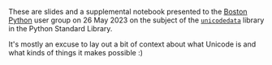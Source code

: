 These are slides and a supplemental notebook presented to the [Boston Python](https://about.bostonpython.com)
user group on 26 May 2023 on the subject of the [`unicodedata`](https://docs.python.org/3/library/unicodedata.html)
library in the Python Standard Library.

It's mostly an excuse to lay out a bit of context about what Unicode is and what
kinds of things it makes possible :)
